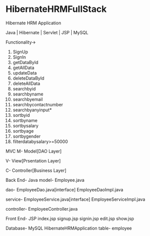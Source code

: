 # HibernateHRMFullStack
Hibernate HRM Application

Java | Hibernate | Servlet | JSP | MySQL

Functionality->
1. SignUp
2. SignIn
3. getDataById
4. getAllData
5. updateData
6. deleteDataById
7. deleteAllData
8. searchbyid
9. searchbyname
10. searchbyemail
11. searchbycontactnumber
12. searchbyanyinput*
13. sortbyid
14. sortbyname
15. sortbysalary
16. sortbyage
17. sortbygender
18. filterdatabysalary>=50000


MVC
M- Model[DAO Layer]

V- View[Prsentation Layer]

C- Controller[Business Layer]

Back End- Java
model-
Employee.java

dao-
EmployeeDao.java[interface]
EmployeeDaoImpl.java

service-
EmployeeService.java[interface]
EmployeeServiceImpl.java

controller-
EmployeeController.java

Front End- JSP
index.jsp
signup.jsp
signin.jsp
edit.jsp
show.jsp

Database- MySQL
HibernateHRMApplication
table- employee


